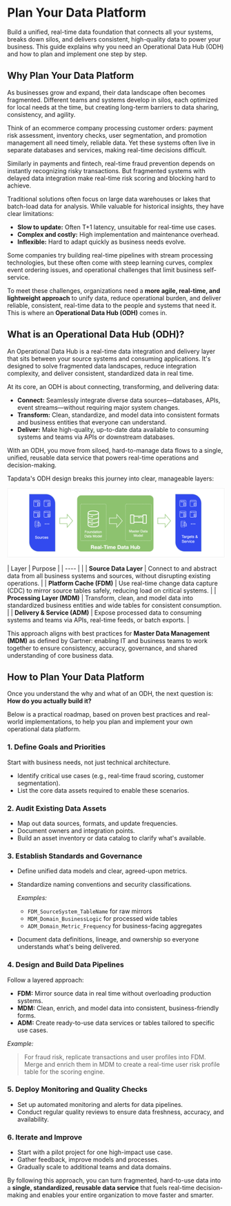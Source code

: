 # Plan Your Data Platform

Build a unified, real-time data foundation that connects all your systems, breaks down silos, and delivers consistent, high-quality data to power your business. This guide explains why you need an Operational Data Hub (ODH) and how to plan and implement one step by step.

## Why Plan Your Data Platform

As businesses grow and expand, their data landscape often becomes fragmented. Different teams and systems develop in silos, each optimized for local needs at the time, but creating long-term barriers to data sharing, consistency, and agility.

Think of an ecommerce company processing customer orders: payment risk assessment, inventory checks, user segmentation, and promotion management all need timely, reliable data. Yet these systems often live in separate databases and services, making real-time decisions difficult.

Similarly in payments and fintech, real-time fraud prevention depends on instantly recognizing risky transactions. But fragmented systems with delayed data integration make real-time risk scoring and blocking hard to achieve.

Traditional solutions often focus on large data warehouses or lakes that batch-load data for analysis. While valuable for historical insights, they have clear limitations:

- **Slow to update:** Often T+1 latency, unsuitable for real-time use cases.
- **Complex and costly:** High implementation and maintenance overhead.
- **Inflexible:** Hard to adapt quickly as business needs evolve.

Some companies try building real-time pipelines with stream processing technologies, but these often come with steep learning curves, complex event ordering issues, and operational challenges that limit business self-service.

To meet these challenges, organizations need a **more agile, real-time, and lightweight approach** to unify data, reduce operational burden, and deliver reliable, consistent, real-time data to the people and systems that need it. This is where an **Operational Data Hub (ODH)** comes in.

## What is an Operational Data Hub (ODH)?

An Operational Data Hub is a real-time data integration and delivery layer that sits between your source systems and consuming applications. It's designed to solve fragmented data landscapes, reduce integration complexity, and deliver consistent, standardized data in real time.

At its core, an ODH is about connecting, transforming, and delivering data:

- **Connect:** Seamlessly integrate diverse data sources—databases, APIs, event streams—without requiring major system changes.
- **Transform:** Clean, standardize, and model data into consistent formats and business entities that everyone can understand.
- **Deliver:** Make high-quality, up-to-date data available to consuming systems and teams via APIs or downstream databases.

With an ODH, you move from siloed, hard-to-manage data flows to a single, unified, reusable data service that powers real-time operations and decision-making.

Tapdata's ODH design breaks this journey into clear, manageable layers:

![Tapdata's Layered Approach](../images/ldp_architecture.png)

| Layer                        | Purpose                                                      |
| ---- |  |
| **Source Data Layer**        | Connect to and abstract data from all business systems and sources, without disrupting existing operations. |
| **Platform Cache (FDM)**     | Use real-time change data capture (CDC) to mirror source tables safely, reducing load on critical systems. |
| **Processing Layer (MDM)**   | Transform, clean, and model data into standardized business entities and wide tables for consistent consumption. |
| **Delivery & Service (ADM)** | Expose processed data to consuming systems and teams via APIs, real-time feeds, or batch exports. |

This approach aligns with best practices for **Master Data Management (MDM)** as defined by Gartner: enabling IT and business teams to work together to ensure consistency, accuracy, governance, and shared understanding of core business data.

## How to Plan Your Data Platform

Once you understand the why and what of an ODH, the next question is: **How do you actually build it?**

Below is a practical roadmap, based on proven best practices and real-world implementations, to help you plan and implement your own operational data platform.

### 1. Define Goals and Priorities

Start with business needs, not just technical architecture.

- Identify critical use cases (e.g., real-time fraud scoring, customer segmentation).
- List the core data assets required to enable these scenarios.

### 2. Audit Existing Data Assets

- Map out data sources, formats, and update frequencies.
- Document owners and integration points.
- Build an asset inventory or data catalog to clarify what's available.

### 3. Establish Standards and Governance

- Define unified data models and clear, agreed-upon metrics.

- Standardize naming conventions and security classifications.

  *Examples:*

  - `FDM_SourceSystem_TableName` for raw mirrors
  - `MDM_Domain_BusinessLogic` for processed wide tables
  - `ADM_Domain_Metric_Frequency` for business-facing aggregates

- Document data definitions, lineage, and ownership so everyone understands what's being delivered.

### 4. Design and Build Data Pipelines

Follow a layered approach:

- **FDM:** Mirror source data in real time without overloading production systems.
- **MDM:** Clean, enrich, and model data into consistent, business-friendly forms.
- **ADM:** Create ready-to-use data services or tables tailored to specific use cases.

*Example:*

> For fraud risk, replicate transactions and user profiles into FDM. Merge and enrich them in MDM to create a real-time user risk profile table for the scoring engine.

### 5. Deploy Monitoring and Quality Checks

- Set up automated monitoring and alerts for data pipelines.
- Conduct regular quality reviews to ensure data freshness, accuracy, and availability.

### 6. Iterate and Improve

- Start with a pilot project for one high-impact use case.
- Gather feedback, improve models and processes.
- Gradually scale to additional teams and data domains.

By following this approach, you can turn fragmented, hard-to-use data into a **single, standardized, reusable data service** that fuels real-time decision-making and enables your entire organization to move faster and smarter.
